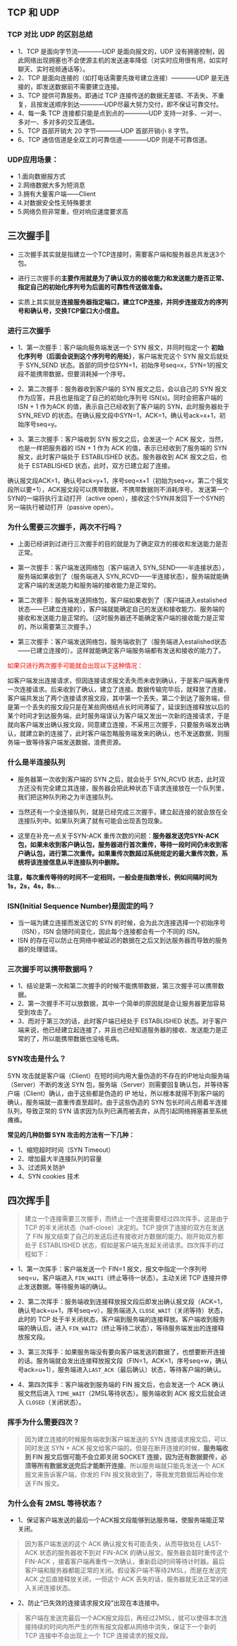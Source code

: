## TCP 和 UDP

### TCP 对比 UDP 的区别总结
- 1、TCP 是面向字节流————UDP 是面向报文的，UDP 没有拥塞控制，因此网络出现拥塞也不会使源主机的发送速率降低（对实时应用很有用，如实时聊天、实时视频通话等）。
- 2、TCP 是面向连接的（如打电话需要先拨号建立连接）————UDP 是无连接的，即发送数据前不需要建立连接。
- 3、TCP 提供可靠服务。即通过 TCP 连接传送的数据无差错、不丢失、不重复，且按发送顺序到达————UDP尽最大努力交付，即不保证可靠交付。
- 4、每一条 TCP 连接都只能是点到点的————UDP 支持一对多、一对一、多对一、多对多的交互通信。
- 5、TCP 首部开销大 20 字节————UDP 首部开销小 8 字节。
- 6、TCP 通信信道是全双工的可靠信道————UDP 则是不可靠信道。

### UDP应用场景：
- 1.面向数据报方式
- 2.网络数据大多为短消息 
- 3.拥有大量客户端——Client
- 4.对数据安全性无特殊要求
- 5.网络负担非常重，但对响应速度要求高
 

## 三次握手🤝

- 三次握手其实就是指建立一个TCP连接时，需要客户端和服务器总共发送3个包。

- 进行三次握手的**主要作用就是为了确认双方的接收能力和发送能力是否正常、指定自己的初始化序列号为后面的可靠性传送做准备。**

- 实质上其实就是**连接服务器指定端口，建立TCP连接，并同步连接双方的序列号和确认号，交换TCP窗口大小信息。**

### 进行三次握手

- 1、第一次握手：客户端向服务端发送一个 SYN 报文，并同时指定一个 **初始化序列号（后面会说到这个序列号的用处）**，客户端发完这个 SYN 报文后就处于 SYN_SEND 状态。首部的同步位SYN=1，初始序号seq=x，SYN=1的报文段不能携带数据，但要消耗掉一个序号。

- 2、第二次握手：服务器收到客户端的 SYN 报文之后，会以自己的 SYN 报文作为应答，并且也是指定了自己的初始化序列号 ISN(s)。同时会把客户端的 ISN + 1 作为ACK 的值，表示自己已经收到了客户端的 SYN，此时服务器处于 SYN_REVD 的状态。在确认报文段中SYN=1，ACK=1，确认号ack=x+1，初始序号seq=y。

- 3、第三次握手：客户端收到 SYN 报文之后，会发送一个 ACK 报文，当然，也是一样把服务器的 ISN + 1 作为 ACK 的值，表示已经收到了服务端的 SYN 报文，此时客户端处于 ESTABLISHED 状态。服务器收到 ACK 报文之后，也处于 ESTABLISHED 状态，此时，双方已建立起了连接。

确认报文段ACK=1，确认号ack=y+1，序号seq=x+1（初始为seq=x，第二个报文段所以要+1），ACK报文段可以携带数据，不携带数据则不消耗序号。
发送第一个SYN的一端将执行主动打开（active open），接收这个SYN并发回下一个SYN的另一端执行被动打开（passive open）。

### 为什么需要三次握手，两次不行吗？

- 上面已经讲到过进行三次握手的目的就是为了确定双方的接收和发送能力是否正常。

- 第一次握手：客户端发送网络包（客户端进入 SYN_SEND——半连接状态），服务端如果收到了（服务端进入 SYN_RCVD——半连接状态），服务端就能确定客户端的发送能力和服务端的接收能力是正常的。

- 第二次握手：服务端发送网络包，客户端如果收到了（客户端进入estalished状态——已建立连接的），客户端就能确定自己的发送和接收能力、服务端的接收和发送能力是正常的。（这时服务器还不能确定客户端的接收能力是正常的，所以需要第三次握手。）

- 第三次握手：客户端发送网络包，服务端收到了（服务端进入estalished状态——已建立连接的）。这样就能确定客户端服务端都有发送和接收的能力了。

<font color="red">如果只进行两次握手可能就会出现以下这种情况：</font>

如客户端发出连接请求，但因连接请求报文丢失而未收到确认，于是客户端再重传一次连接请求。后来收到了确认，建立了连接。数据传输完毕后，就释放了连接，客户端共发出了两个连接请求报文段，其中第一个丢失，第二个到达了服务端，但是第一个丢失的报文段只是在某些网络结点长时间滞留了，延误到连接释放以后的某个时间才到达服务端，此时服务端误认为客户端又发出一次新的连接请求，于是就向客户端发出确认报文段，同意建立连接，不采用三次握手，只要服务端发出确认，就建立新的连接了，此时客户端忽略服务端发来的确认，也不发送数据，则服务端一致等待客户端发送数据，浪费资源。

### 什么是半连接队列

- 服务器第一次收到客户端的 SYN 之后，就会处于 SYN_RCVD 状态，此时双方还没有完全建立其连接，服务器会把此种状态下请求连接放在一个队列里，我们把这种队列称之为半连接队列。
- 当然还有一个全连接队列，就是已经完成三次握手，建立起连接的就会放在全连接队列中。如果队列满了就有可能会出现丢包现象。

- 这里在补充一点关于SYN-ACK 重传次数的问题：**服务器发送完SYN-ACK包，如果未收到客户确认包，服务器进行首次重传，等待一段时间仍未收到客户确认包，进行第二次重传。如果重传次数超过系统规定的最大重传次数，系统将该连接信息从半连接队列中删除。**

**注意，每次重传等待的时间不一定相同，一般会是指数增长，例如间隔时间为 1s，2s，4s，8s…**

### ISN(Initial Sequence Number)是固定的吗？

- 当一端为建立连接而发送它的 SYN 的时候，会为此次连接选择一个初始序号（ISN），ISN 会随时间变化，因此每个连接都会有一个不同的 ISN。
- ISN 的存在可以防止在网络中被延迟的数据在之后又到达服务器而导致的服务器的处理错误。

### 三次握手可以携带数据吗？

- 1、结论是第一次和第二次握手的时候不能携带数据，第三次握手可以携带数据。
- 2、第一次握手不可以放数据，其中一个简单的原因就是会让服务器更加容易受到攻击了。
- 3、而对于第三次的话，此时客户端已经处于 ESTABLISHED 状态。对于客户端来说，他已经建立起连接了，并且也已经知道服务器的接收、发送能力是正常的了，所以能携带数据也没啥毛病。

### SYN攻击是什么？

SYN 攻击就是客户端（Client）在短时间内用大量伪造的不存在的IP地址向服务端（Server）不断的发送 SYN 包，服务端（Server）则需要回复确认包，并等待客户端（Client）确认，由于这些都是伪造的 IP 地址，所以根本就得不到客户端的确认，服务端就一直重传直至超时。由于这些伪造的 SYN 包长时间占用着半连接队列，导致正常的 SYN 请求因为队列已满而被丢弃，从而引起网络拥塞甚至系统瘫痪。

**常见的几种防御 SYN 攻击的方法有一下几种：**

- 1、缩短超时时间（SYN Timeout）
- 2、增加最大半连接队列的容量
- 3、过滤网关防护
- 4、SYN cookies 技术

## 四次挥手👋

> 建立一个连接需要三次握手，而终止一个连接需要经过四次挥手。这是由于 TCP 的半关闭状态（half-close）决定的。TCP 提供了连接的双方在发送了 FIN 报文结束了自己的发送后还有接收对方数据的能力。刚开始双方都处于 ESTABLISHED 状态，假如是客户端先发起关闭请求。四次挥手的过程如下：

- 1、第一次挥手：客户端发送一个 FIN=1 报文，报文中指定一个序列号 seq=u，客户端进入 `FIN_WAIT1`（终止等待一状态）。主动关闭 TCP 连接并停止发送数据。等待服务端的确认。

- 2、第二次挥手：服务端收到连接释放报文段后即发出确认报文段（ACK=1，确认号ack=u+1，序号seq=v），服务端进入 `CLOSE_WAIT`（关闭等待）状态，此时的 TCP 处于半关闭状态，客户端到服务端的连接释放。客户端收到服务端的确认后，进入 `FIN_WAIT2`（终止等待二状态），等待服务端发出的连接释放报文段。

- 3、第三次挥手：如果服务端没有要向客户端发送的数据了，也想要断开连接的话。服务端就会发出连接释放报文段（FIN=1，ACK=1，序号seq=w，确认号ack=u+1），服务端进入`LAST_ACK`（最后确认）状态，等待客户端的确认。

- 4、第四次挥手：客户端收到服务端的 FIN 报文后，也会发送一个 ACK 确认报文然后进入 `TIME_WAIT`（2MSL等待状态）。服务端收到 ACK 报文后就会进入 `CLOSED`（关闭状态）。

### 挥手为什么需要四次？

> 因为建立连接的时候服务端收到客户端发送的 SYN 连接请求报文后，可以同时发送 SYN + ACK 报文给客户端的。但是在断开连接的时候，**服务端收到 FIN 报文后很可能不会立即关闭 SOCKET 连接，因为还有数据要传，必须等所有数据发送完后才能断开连接**。所以服务端就只能先发送一个 ACK 报文来告诉客户端，你发的 FIN 报文我收到了，等我发完数据后再给你发送 FIN 报文。

### 为什么会有 2MSL 等待状态？

- 1、保证客户端发送的最后一个ACK报文段能够到达服务端，使服务端能正常关闭。
> 因为客户端发送的这个 ACK 确认报文有可能丢失，从而导致处在 LAST-ACK 状态的服务器收不到对 FIN-ACK 的确认报文。服务器会超时重传这个 FIN-ACK ，接着客户端再重传一次确认，重新启动时间等待计时器。最后客户端和服务器都能正常的关闭。假设客户端不等待2MSL，而是在发送完 ACK 之后直接释放关闭，一但这个 ACK 丢失的话，服务器就无法正常的进入关闭连接状态。

- 2、防止“已失效的连接请求报文段”出现在本连接中。
> 客户端在发送完最后一个ACK报文段后，再经过2MSL，就可以使得本次连接持续的时间内所产生的所有报文段都从网络中消失，保证下一个新的 TCP 连接中不会出现上一个 TCP 连接请求的报文段。